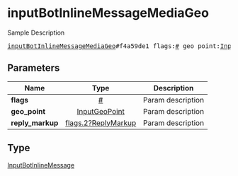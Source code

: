 # inputBotInlineMessageMediaGeo

Sample Description

<pre>
<a href="../constructor/inputBotInlineMessageMediaGeo.md">inputBotInlineMessageMediaGeo</a>#f4a59de1 flags:<a href="../type/#.md">#</a> geo_point:<a href="../type/InputGeoPoint.md">InputGeoPoint</a> reply_markup:<a href="../type/flags.2?ReplyMarkup.md">flags.2?ReplyMarkup</a> = <a href="../type/InputBotInlineMessage.md">InputBotInlineMessage</a>;
</pre>

## Parameters

| Name | Type | Description |
|------|:----:|-------------|
| **flags** | [#](../type/#.md) | Param description |
| **geo_point** | [InputGeoPoint](../type/InputGeoPoint.md) | Param description |
| **reply_markup** | [flags.2?ReplyMarkup](../type/flags.2?ReplyMarkup.md) | Param description |

## Type

[InputBotInlineMessage](../type/InputBotInlineMessage.md)
